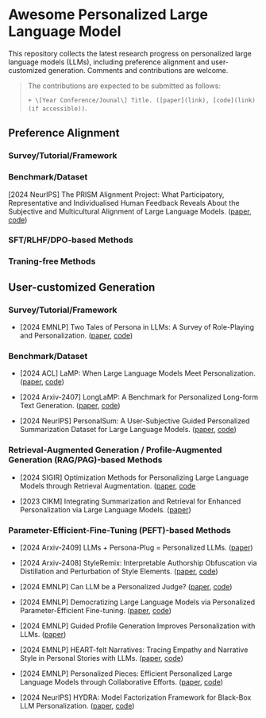 # Awesome Personalized Large Language Model
This repository collects the latest research progress on personalized large language models (LLMs), including preference alignment and user-customized generation. Comments and contributions are welcome.

> The contributions are expected to be submitted as follows:
> 
> `+ \[Year Conference/Jounal\] Title. ([paper](link), [code](link) (if accessible))`.

## Preference Alignment



### Survey/Tutorial/Framework



### Benchmark/Dataset

\[2024 NeurIPS\] The PRISM Alignment Project: What Participatory, Representative and Individualised Human Feedback Reveals About the Subjective and Multicultural Alignment of Large Language Models. ([paper](https://arxiv.org/pdf/2404.16019), [code](https://hannahkirk.github.io/prism-alignment/))

### SFT/RLHF/DPO-based Methods

### Traning-free Methods

## User-customized Generation

### Survey/Tutorial/Framework

+ \[2024 EMNLP\] Two Tales of Persona in LLMs: A Survey of Role-Playing and Personalization. ([paper](https://arxiv.org/pdf/2406.01171), [code](https://github.com/MiuLab/PersonaLLM-Survey))

  

### Benchmark/Dataset

+ \[2024 ACL\] LaMP: When Large Language Models Meet Personalization. ([paper](https://aclanthology.org/2024.acl-long.399.pdf), [code](https://lamp-benchmark.github.io/))

+ \[2024 Arxiv-2407\] LongLaMP: A Benchmark for Personalized Long-form Text Generation. ([paper](https://arxiv.org/pdf/2407.11016), [code](https://longlamp-benchmark.github.io/papers))

+ \[2024 NeurIPS\] PersonalSum: A User-Subjective Guided Personalized Summarization Dataset for Large Language Models. ([paper](https://arxiv.org/pdf/2410.03905), [code](https://github.com/SmartmediaAI/PersonalSum))


### Retrieval-Augmented Generation / Profile-Augmented Generation (RAG/PAG)-based Methods

+ \[2024 SIGIR\] Optimization Methods for Personalizing Large Language Models through Retrieval Augmentation. ([paper](https://dlnext.acm.org/doi/pdf/10.1145/3626772.3657783), [code](https://dlnext.acm.org/doi/pdf/10.1145/3626772.3657783)

+ \[2023 CIKM\] Integrating Summarization and Retrieval for Enhanced Personalization via Large Language Models. ([paper](https://arxiv.org/pdf/2310.20081))


### Parameter-Efficient-Fine-Tuning (PEFT)-based Methods

+ \[2024 Arxiv-2409\] LLMs + Persona-Plug = Personalized LLMs. ([paper](https://arxiv.org/pdf/2409.11901))

+ \[2024 Arxiv-2408\] StyleRemix: Interpretable Authorship Obfuscation via Distillation and Perturbation of Style Elements. ([paper](https://arxiv.org/pdf/2408.15666), [code](https://github.com/jfisher52/StyleRemix))

+ \[2024 EMNLP\] Can LLM be a Personalized Judge? ([paper]([link](https://arxiv.org/pdf/2406.11657)), [code]([link](https://github.com/dong-river/Personalized-Judge)))

+ \[2024 EMNLP\] Democratizing Large Language Models via Personalized Parameter-Efficient Fine-tuning. ([paper](https://arxiv.org/pdf/2402.04401), [code](https://github.com/TamSiuhin/OPPU))
 
+ \[2024 EMNLP\] Guided Profile Generation Improves Personalization with LLMs. ([paper](https://arxiv.org/pdf/2409.13093))

+ \[2024 EMNLP\] HEART-felt Narratives: Tracing Empathy and Narrative Style in Personal Stories with LLMs. ([paper](https://arxiv.org/pdf/2405.17633), [code](https://github.com/mitmedialab/heartfelt-narratives-emnlp))

+ \[2024 EMNLP\] Personalized Pieces: Efficient Personalized Large Language Models through Collaborative Efforts. ([paper](https://arxiv.org/pdf/2406.10471), [code](https://github.com/TamSiuhin/Per-Pcs))

+ \[2024 NeurIPS\] HYDRA: Model Factorization Framework for Black-Box LLM Personalization. ([paper](https://arxiv.org/pdf/2406.02888v1), [code](https://arxiv.org/pdf/2406.02888v1))



